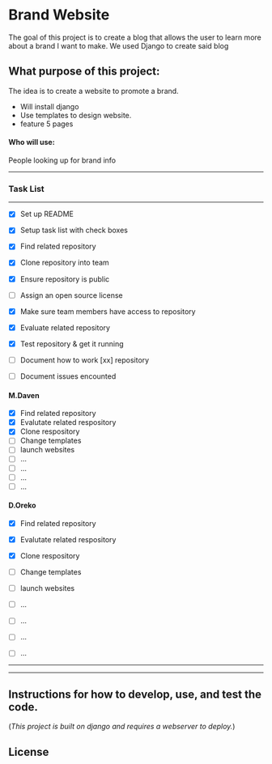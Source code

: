 # Brand Website
The goal of this project is to create a blog that allows the user to learn more about a brand I want to make. 
We used Django to create said blog

## What purpose of this project: 

The idea is to create a website to promote a brand. 


* Will install django
* Use templates to design website.
* feature 5 pages



#### Who will use: 
People looking up for brand info

___


### Task List
___

- [X] Set up README
- [X] Setup task list with check boxes
- [X] Find related repository
- [X] Clone repository into team
- [X] Ensure repository is public
- [ ] Assign an open source license
- [X] Make sure team members have access to repository

- [X] Evaluate related repository
- [X] Test repository & get it running
- [ ] Document how to work [xx] repository 
- [ ] Document issues encounted



#### M.Daven

- [X] Find related repository
- [X] Evalutate related respository
- [X] Clone respository
- [ ] Change templates
- [ ] launch websites
- [ ] ...
- [ ] ...
- [ ] ...
- [ ] ...

#### D.Oreko
- [X] Find related repository
- [X] Evalutate related respository
- [X] Clone respository
- [ ] Change templates
- [ ] launch websites
- [ ] ...
- [ ] ...
- [ ] ...
- [ ] ...



___
___



## Instructions for how to develop, use, and test the code.

(*This project is built on django and requires a webserver to deploy.*)




## License

